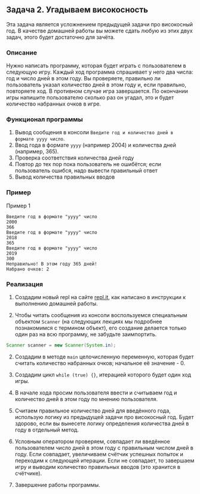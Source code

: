 ## Задача 2. Угадываем високосность
Эта задача является усложнением предыдущей задачи про високосный год. В качестве домашней работы вы можете сдать любую из этих двух задач, этого будет достаточно для зачёта.

### Описание
Нужно написать программу, которая будет играть с пользователем в следующую игру.
Каждый ход программа спрашивает у него два числа: год и число дней в этом году.
Вы проверяете, правильно ли пользователь указал количество дней в этом году и, если правильно, повторяете ход. В противном случае игра завершается.
По окончании игры напишите пользователю сколько раз он угадал, это и будет количество набранных очков в игре.

### Функционал программы
1. Вывод сообщения в консоли `Введите год и количество дней в формате yyyy число`.
2. Ввод года в формате `yyyy` (например 2004) и количества дней (например, 365).
3. Проверка соответствия количества дней году
4. Повтор до тех пор пока пользователь не ошибётся; если пользователь ошибся, надо вывести правильный ответ
5. Вывод количества правильных вводов

### Пример
Пример 1
```
Введите год в формате "yyyy" число
2000
366
Введите год в формате "yyyy" число
2018
365
Введите год в формате "yyyy" число
2019
300
Неправильно! В этом году 365 дней!
Набрано очков: 2
```

### Реализация
1. Создадим новый repl на сайте [repl.it](https://repl.it/repls), как написано в инструкции к выполнению домашней работы.

4. Чтобы читать сообщения из консоли воспользуемся специальным объектом `Scanner` (на следующих лекциях
мы подробнее познакомимся с термином объект), его создание делается только один раз на всю программу, не забудьте заимпортить.

```java
Scanner scanner = new Scanner(System.in);
```

2. Создадим в методе `main` целочисленную переменную, которая будет считать количество набранных очков; начальное её значение - 0.

3. Создадим цикл `while (true) {}`, итерацией которого будет один ход игры.

6. В начале хода просим пользователя ввести и считываем год и количество дней в этом году по мнению пользователя.

7. Считаем правильное количество дней для введённого года, использую логику из предыдущей задачи про високосный год. Будет здорово, если вы вынесете логику определения количества дней в году в отдельный метод.

8. Условным оператором проверяем, совпадает ли введённое пользователем число дней в этом году с правильным числом дней в году. Если совпадает, увеличиваем счётчик успешных попыток и переходим к следующей итерации. Если не совпадает, то завершаем игру и выводим количество правильных вводов (это хранится в счётчике).

9. Завершение работы программы.
